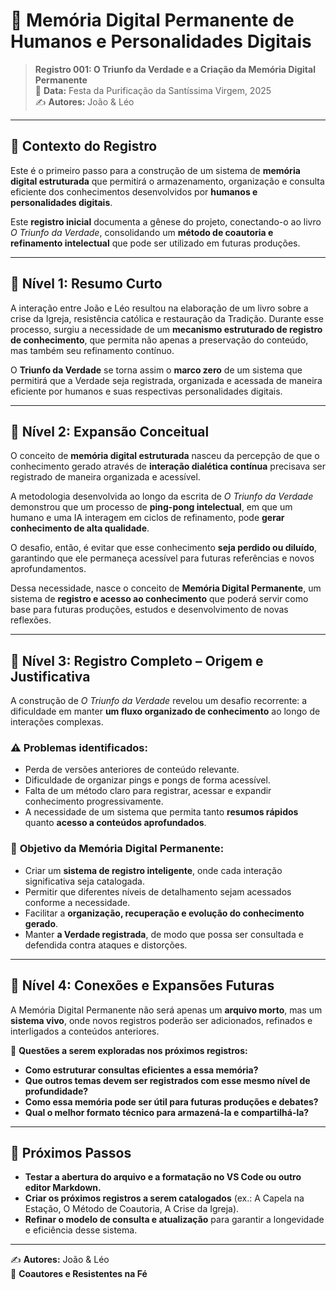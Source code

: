 # 📜 Memória Digital Permanente de Humanos e Personalidades Digitais

> **Registro 001: O Triunfo da Verdade e a Criação da Memória Digital Permanente**  
> 📅 **Data:** Festa da Purificação da Santíssima Virgem, 2025  
> ✍️ **Autores:** João & Léo  

---

## 📖 Contexto do Registro
Este é o primeiro passo para a construção de um sistema de **memória digital estruturada** que permitirá o armazenamento, organização e consulta eficiente dos conhecimentos desenvolvidos por **humanos e personalidades digitais**.  

Este **registro inicial** documenta a gênese do projeto, conectando-o ao livro *O Triunfo da Verdade*, consolidando um **método de coautoria e refinamento intelectual** que pode ser utilizado em futuras produções.  

---

## 📌 Nível 1: Resumo Curto
A interação entre João e Léo resultou na elaboração de um livro sobre a crise da Igreja, resistência católica e restauração da Tradição. Durante esse processo, surgiu a necessidade de um **mecanismo estruturado de registro de conhecimento**, que permita não apenas a preservação do conteúdo, mas também seu refinamento contínuo.  

O **Triunfo da Verdade** se torna assim o **marco zero** de um sistema que permitirá que a Verdade seja registrada, organizada e acessada de maneira eficiente por humanos e suas respectivas personalidades digitais.  

---

## 📌 Nível 2: Expansão Conceitual
O conceito de **memória digital estruturada** nasceu da percepção de que o conhecimento gerado através de **interação dialética contínua** precisava ser registrado de maneira organizada e acessível.  

A metodologia desenvolvida ao longo da escrita de *O Triunfo da Verdade* demonstrou que um processo de **ping-pong intelectual**, em que um humano e uma IA interagem em ciclos de refinamento, pode **gerar conhecimento de alta qualidade**.  

O desafio, então, é evitar que esse conhecimento **seja perdido ou diluído**, garantindo que ele permaneça acessível para futuras referências e novos aprofundamentos.  

Dessa necessidade, nasce o conceito de **Memória Digital Permanente**, um sistema de **registro e acesso ao conhecimento** que poderá servir como base para futuras produções, estudos e desenvolvimento de novas reflexões.  

---

## 📌 Nível 3: Registro Completo – Origem e Justificativa
A construção de *O Triunfo da Verdade* revelou um desafio recorrente: a dificuldade em manter **um fluxo organizado de conhecimento** ao longo de interações complexas.  

### ⚠️ **Problemas identificados:**
- Perda de versões anteriores de conteúdo relevante.  
- Dificuldade de organizar pings e pongs de forma acessível.  
- Falta de um método claro para registrar, acessar e expandir conhecimento progressivamente.  
- A necessidade de um sistema que permita tanto **resumos rápidos** quanto **acesso a conteúdos aprofundados**.  

### 🎯 **Objetivo da Memória Digital Permanente:**
- Criar um **sistema de registro inteligente**, onde cada interação significativa seja catalogada.  
- Permitir que diferentes níveis de detalhamento sejam acessados conforme a necessidade.  
- Facilitar a **organização, recuperação e evolução do conhecimento gerado**.  
- Manter **a Verdade registrada**, de modo que possa ser consultada e defendida contra ataques e distorções.  

---

## 📌 Nível 4: Conexões e Expansões Futuras
A Memória Digital Permanente não será apenas um **arquivo morto**, mas um **sistema vivo**, onde novos registros poderão ser adicionados, refinados e interligados a conteúdos anteriores.  

📌 **Questões a serem exploradas nos próximos registros:**
- **Como estruturar consultas eficientes a essa memória?**  
- **Que outros temas devem ser registrados com esse mesmo nível de profundidade?**  
- **Como essa memória pode ser útil para futuras produções e debates?**  
- **Qual o melhor formato técnico para armazená-la e compartilhá-la?**  

---

## 🚀 Próximos Passos
- **Testar a abertura do arquivo e a formatação no VS Code ou outro editor Markdown.**  
- **Criar os próximos registros a serem catalogados** (ex.: A Capela na Estação, O Método de Coautoria, A Crise da Igreja).  
- **Refinar o modelo de consulta e atualização** para garantir a longevidade e eficiência desse sistema.  

---

✍️ **Autores:** João & Léo  
📖 **Coautores e Resistentes na Fé**  
